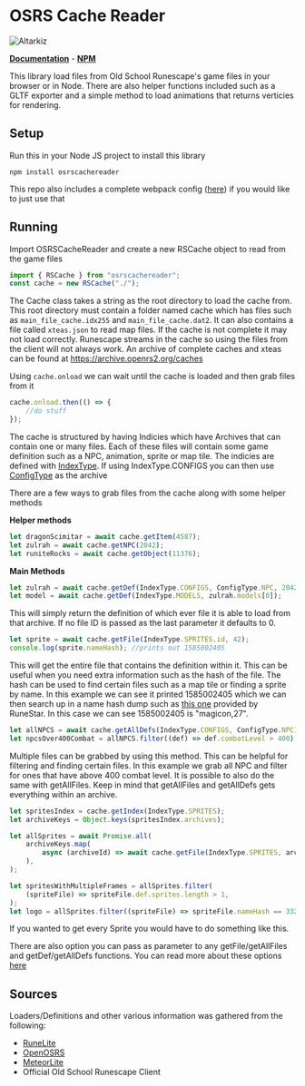 # OSRS Cache Reader

![Altarkiz](https://runemonk.com/Altarkiz%202.png)

[**Documentation**](https://dezinater.github.io/osrscachereader/index.html) - [**NPM**](https://www.npmjs.com/package/osrscachereader)

This library load files from Old School Runescape's game files in your browser or in Node.
There are also helper functions included such as a GLTF exporter and a simple method to load animations that returns verticies for rendering.

## Setup

Run this in your Node JS project to install this library

```
npm install osrscachereader
```

This repo also includes a complete webpack config ([here](/webpack.config.cjs "Webpack Config")) if you would like to just use that

## Running

Import OSRSCacheReader and create a new RSCache object to read from the game files

```js
import { RSCache } from "osrscachereader";
const cache = new RSCache("./");
```

The Cache class takes a string as the root directory to load the cache from. This root directory must contain a folder named cache which has files such as `main_file_cache.idx255` and `main_file_cache.dat2`. It can also contains a file called `xteas.json` to read map files. If the cache is not complete it may not load correctly. Runescape streams in the cache so using the files from the client will not always work. An archive of complete caches and xteas can be found at https://archive.openrs2.org/caches

Using `cache.onload` we can wait until the cache is loaded and then grab files from it

```js
cache.onload.then(() => {
    //do stuff
});
```

The cache is structured by having Indicies which have Archives that can contain one or many files. Each of these files will contain some game definition such as a NPC, animation, sprite or map tile. The indicies are defined with [IndexType](https://dezinater.github.io/osrscachereader/global.html#IndexType). If using IndexType.CONFIGS you can then use [ConfigType](https://dezinater.github.io/osrscachereader/global.html#ConfigType) as the archive

There are a few ways to grab files from the cache along with some helper methods

**Helper methods**

```js
let dragonScimitar = await cache.getItem(4587);
let zulrah = await cache.getNPC(2042);
let runiteRocks = await cache.getObject(11376);
```

**Main Methods**

```js
let zulrah = await cache.getDef(IndexType.CONFIGS, ConfigType.NPC, 2042);
let model = await cache.getDef(IndexType.MODELS, zulrah.models[0]);
```

This will simply return the definition of which ever file it is able to load from that archive. If no file ID is passed as the last parameter it defaults to 0.

```js
let sprite = await cache.getFile(IndexType.SPRITES.id, 42);
console.log(sprite.nameHash); //prints out 1585002405
```

This will get the entire file that contains the definition within it. This can be useful when you need extra information such as the hash of the file. The hash can be used to find certain files such as a map tile or finding a sprite by name. In this example we can see it printed 1585002405 which we can then search up in a name hash dump such as [this one](https://github.com/RuneStar/cache-names/blob/master/names.tsv "OSRS Hashes") provided by RuneStar. In this case we can see 1585002405 is "magicon,27".

```js
let allNPCS = await cache.getAllDefs(IndexType.CONFIGS, ConfigType.NPC);
let npcsOver400Combat = allNPCS.filter((def) => def.combatLevel > 400);
```

Multiple files can be grabbed by using this method. This can be helpful for filtering and finding certain files. In this example we grab all NPC and filter for ones that have above 400 combat level. It is possible to also do the same with getAllFiles. Keep in mind that getAllFiles and getAllDefs gets everything within an archive.

```js
let spritesIndex = cache.getIndex(IndexType.SPRITES);
let archiveKeys = Object.keys(spritesIndex.archives);

let allSprites = await Promise.all(
    archiveKeys.map(
        async (archiveId) => await cache.getFile(IndexType.SPRITES, archiveId),
    ),
);

let spritesWithMultipleFrames = allSprites.filter(
    (spriteFile) => spriteFile.def.sprites.length > 1,
);
let logo = allSprites.filter((spriteFile) => spriteFile.nameHash == 3327403);
```

If you wanted to get every Sprite you would have to do something like this.

There are also option you can pass as parameter to any getFile/getAllFiles and getDef/getAllDefs functions. You can read more about these options [here](https://dezinater.github.io/osrscachereader/global.html#options)

## Sources

Loaders/Definitions and other various information was gathered from the following:

-   [RuneLite](https://github.com/runelite/runelite)
-   [OpenOSRS](https://github.com/open-osrs/runelite)
-   [MeteorLite](https://github.com/MeteorLite/meteor-client)
-   Official Old School Runescape Client
